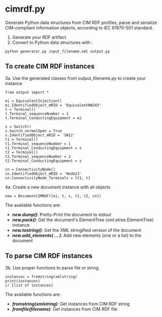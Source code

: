 # cimrdf.py
Generate Python data structures from CIM RDF profiles, parse and serialize CIM-compliant information objects, according to IEC 61970-501 standard.

1. Generate your RDF artifact
2. Convert to Python data structures with :
```
python generator.py input_filename.xml output.py
```
## To create CIM RDF instances
3a. Use the generated classes from output_filename.py to create your instance
```
from output import *

ei = EquivalentInjection()
ei.IdentifiedObject_mRID = 'EquivalentNW243'
t = Terminal()
t.Terminal_sequenceNumber = 1
t.Terminal_ConductingEquipment = ei

s = Switch()
s.Switch_normalOpen = True
s.IdentifiedObject_mRID = 'SW12'
t1 = Terminal()
t1.Terminal_sequenceNumber = 1
t1.Terminal_ConductingEquipment = s
t2 = Terminal()
t2.Terminal_sequenceNumber = 2
t2.Terminal_ConductingEquipment = s

cn = ConnectivityNode()
cn.IdentifiedObject_mRID = 'Node23'
cn.ConnectivityNode_Terminals = [t1, t]
```
4a. Create a new document instance with all objects
```
new = DocumentCIMRDF([ei, t, s, t1, t2, cn])
```
The available functions are:
  * ***new.dump()***: Pretty-Print the document to stdout
  * ***new.pack()***: Get the document's ElementTree (xml.etree.ElementTree) instance
  * ***new.tostring()***: Get the XML stringified version of the document
  * ***new.add_elements( ... )***: Add new elements (one or a list) to the document
  
## To parse CIM RDF instances
3b. Use proper functions to parse file or string.
```
instances = fromstring(xmlstring)
print(instances)
// [list of instances]
```
The available functions are:
  * ***fromstring(xmlstring)***: Get instances from CIM RDF string
  * ***fromfile(filename)***: Get instances from CIM RDF file
